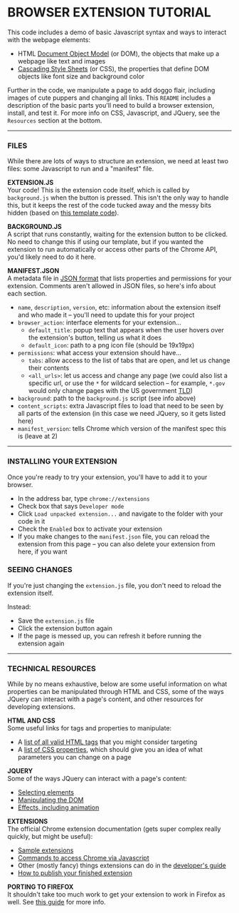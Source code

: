 
BROWSER EXTENSION TUTORIAL
====

This code includes a demo of basic Javascript syntax and ways to interact with the webpage elements:

* HTML [Document Object Model](https://en.wikipedia.org/wiki/Document_Object_Model) (or DOM), the objects that make up a webpage like text and images  
* [Cascading Style Sheets](https://en.wikipedia.org/wiki/Cascading_Style_Sheets) (or CSS), the properties that define DOM objects like font size and background color

Further in the code, we manipulate a page to add doggo flair, including images of cute puppers and changing all links. This `README` includes a description of the basic parts you'll need to build a browser extension, install, and test it. For more info on CSS, Javascript, and JQuery, see the `Resources` section at the bottom.

- - -

### FILES
While there are lots of ways to structure an extension, we need at least two files: some Javascript to run and a "manifest" file.

**EXTENSION.JS**  
Your code! This is the extension code itself, which is called by `background.js` when the button is pressed. This isn't the only way to handle this, but it keeps the rest of the code tucked away and the messy bits hidden (based on [this template code](https://gist.github.com/danharper/8364399)).

**BACKGROUND.JS**  
A script that runs constantly, waiting for the extension button to be clicked. No need to change this if using our template, but if you wanted the extension to run automatically or access other parts of the Chrome API, you'd likely need to do it here.

**MANIFEST.JSON**  
A metadata file in [JSON format](https://en.wikipedia.org/wiki/JSON) that lists properties and permissions for your extension. Comments aren't allowed in JSON files, so here's info about each section.

* `name`, `description`, `version`, etc: information about the extension itself and who made it – you'll need to update this for your project  
* `browser_action`: interface elements for your extension...  
  * `default_title`: popup text that appears when the user hovers over the extension's button, telling us what it does  
  * `default_icon`: path to a png icon file (should be 19x19px)  
* `permissions`: what access your extension should have...  
  * `tabs`: allow access to the list of tabs that are open, and let us change their contents  
  * `<all_urls>`: let us access and change any page (we could also list a specific url, or use the `*` for wildcard selection – for example, `*.gov` would only change pages with the US government [TLD](https://en.wikipedia.org/wiki/Top-level_domain))  
* `background`: path to the `background.js` script (see info above)  
* `content_scripts`: extra Javascript files to load that need to be seen by all parts of the extension (in this case we need JQuery, so it gets listed here)  
* `manifest_version`: tells Chrome which version of the manifest spec this is (leave at 2)

- - -

### INSTALLING YOUR EXTENSION

Once you're ready to try your extension, you'll have to add it to your browser.

* In the address bar, type `chrome://extensions`  
* Check box that says `Developer mode`  
* Click `Load unpacked extension...` and navigate to the folder with your code in it  
* Check the `Enabled` box to activate your extension  
* If you make changes to the `manifest.json` file, you can reload the extension from this page – you can also delete your extension from here, if you want  

### SEEING CHANGES  
If you're just changing the `extension.js` file, you don't need to reload the extension itself. 

Instead:  
* Save the `extension.js` file  
* Click the extension button again  
* If the page is messed up, you can refresh it before running the extension again  

- - -

### TECHNICAL RESOURCES  
While by no means exhaustive, below are some useful information on what properties can be manipulated through HTML and CSS, some of the ways JQuery can interact with a page's content, and other resources for developing extensions.

**HTML AND CSS**  
Some useful links for tags and properties to manipulate:

* A [list of all valid HTML tags](https://www.w3schools.com/tags/) that you might consider targeting  
* A [list of CSS properties](https://www.w3schools.com/cssref/default.asp), which should give you an idea of what parameters you can change on a page  

**JQUERY**  
Some of the ways JQuery can interact with a page's content:

* [Selecting elements](https://api.jquery.com/category/selectors)  
* [Manipulating the DOM](https://api.jquery.com/category/manipulation)  
* [Effects, including animation](https://api.jquery.com/category/effects)  

**EXTENSIONS**  
The official Chrome extension documentation (gets super complex really quickly, but might be useful):

* [Sample extensions](https://developer.chrome.com/extensions/samples)  
* [Commands to access Chrome via Javascript](https://developer.chrome.com/extensions/api_index)  
* Other (mostly fancy) things extensions can do in the [developer's guide](https://developer.chrome.com/extensions/devguide)  
* [How to publish your finished extension](https://developer.chrome.com/extensions/hosting)  

**PORTING TO FIREFOX**  
It shouldn't take too much work to get your extension to work in Firefox as well. See [this guide](https://developer.mozilla.org/en-US/Add-ons/WebExtensions/Porting_a_Google_Chrome_extension) for more info.

